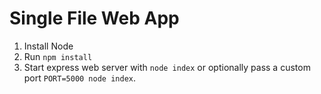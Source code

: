 # Single File Web App

1. Install Node
2. Run `npm install`
3. Start express web server with `node index` or optionally pass a custom port `PORT=5000 node index`.
